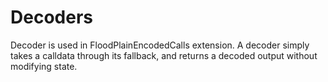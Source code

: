 # Decoders

Decoder is used in FloodPlainEncodedCalls extension. A decoder simply takes a calldata through its fallback, and returns a decoded output without modifying state.
